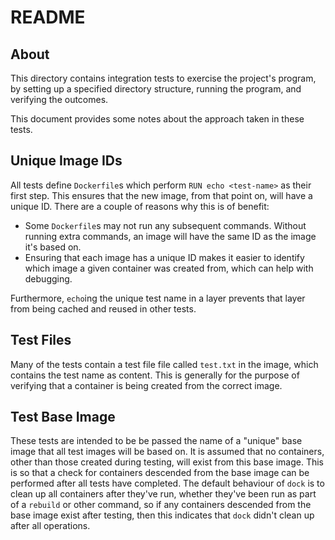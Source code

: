 README
======

About
-----

This directory contains integration tests to exercise the project's program, by
setting up a specified directory structure, running the program, and verifying
the outcomes.

This document provides some notes about the approach taken in these tests.

Unique Image IDs
----------------

All tests define `Dockerfile`s which perform `RUN echo <test-name>` as their
first step. This ensures that the new image, from that point on, will have a
unique ID. There are a couple of reasons why this is of benefit:

* Some `Dockerfile`s may not run any subsequent commands. Without running extra
  commands, an image will have the same ID as the image it's based on.
* Ensuring that each image has a unique ID makes it easier to identify which
  image a given container was created from, which can help with debugging.

Furthermore, `echo`ing the unique test name in a layer prevents that layer from
being cached and reused in other tests.

Test Files
----------

Many of the tests contain a test file file called `test.txt` in the image, which
contains the test name as content. This is generally for the purpose of
verifying that a container is being created from the correct image.

Test Base Image
---------------

These tests are intended to be be passed the name of a "unique" base image that
all test images will be based on. It is assumed that no containers, other than
those created during testing, will exist from this base image. This is so that a
check for containers descended from the base image can be performed after all
tests have completed. The default behaviour of `dock` is to clean up all
containers after they've run, whether they've been run as part of a `rebuild` or
other command, so if any containers descended from the base image exist after
testing, then this indicates that `dock` didn't clean up after all operations.
